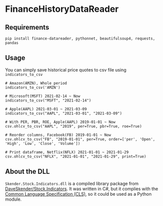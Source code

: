 # FinanceHistoryDataReader

## Requirements
```
pip install finance-datareader, pythonnet, beautifulsoup4, requests, pandas
```

## Usage
You can simply save historical price quotes to csv file using `indicators_to_csv`
```
# Amazon(AMZN), Whole period
indicators_to_csv('AMZN')

# Microsoft(MSFT) 2021-02-14 ~ Now
indicators_to_csv("MSFT", "2021-02-14")

# Apple(AAPL) 2021-03-01 ~ 2021-03-09
indicators_to_csv("AAPL", "2021-03-01", "2021-03-09")

# With PER, PBR, ROE, Apple(AAPL) 2019-01-01 ~ Now
csv.ohlcv_to_csv("AAPL", "2019", per=True, pbr=True, roe=True)

# Reorder columns, Facebook(FB) 2019-01-01 ~ Now
csv.ohlcv_to_csv("FB", "2019-01-01", per=True, order=['per', 'Open', 'High', 'Low', 'Close', 'Volume'])

# Print dataframe, Netflix(NFLX) 2021-01-01 ~ 2021-01-29
csv.ohlcv_to_csv("NFLX", "2021-01-01", "2021-01-29", print=True)
```

## About the DLL
`Skender.Stock.Indicators.dll` is a compiled library package from [DaveSkender/Stock.Indicators](https://github.com/DaveSkender/Stock.Indicators).
It was written in C#, but it complies with the [Common Language Specification (CLS)](https://docs.microsoft.com/en-us/dotnet/standard/common-type-system), so it could be used as a Python module.
